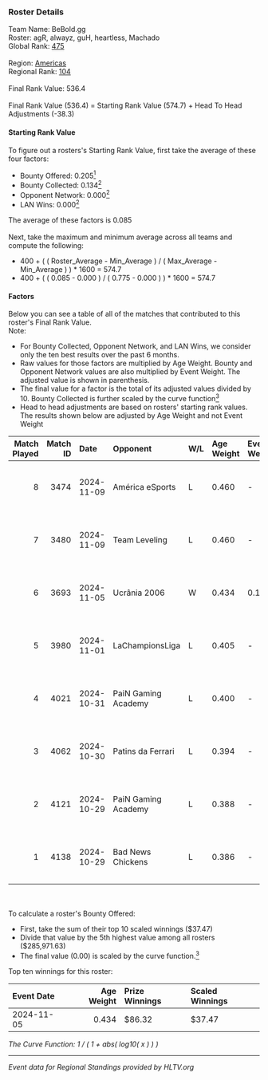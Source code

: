 ### Roster Details<br />
Team Name: BeBold.gg<br />
Roster: agR, alwayz, guH, heartless, Machado<br />
Global Rank: [475](../../standings_global_2025_02_28.md)<br />
<br />
Region: [Americas]( ../../standings_americas_2025_02_28.md)<br />
Regional Rank: [104]( ../../standings_americas_2025_02_28.md)<br />
<br />
Final Rank Value:  536.4<br />
<br />
Final Rank Value (536.4) = Starting Rank Value (574.7) + Head To Head Adjustments (-38.3)<br />

#### Starting Rank Value<br />
To figure out a rosters's Starting Rank Value, first take the average of these four factors:<br />
- Bounty Offered: 0.205[<sup>1</sup>](#table2)
- Bounty Collected: 0.134[<sup>2</sup>](#table1)
- Opponent Network: 0.000[<sup>2</sup>](#table1)
- LAN Wins: 0.000[<sup>2</sup>](#table1)

The average of these factors is 0.085<br />
<br />
Next, take the maximum and minimum average across all teams and compute the following:<br />
- 400 + ( ( Roster_Average - Min_Average ) / ( Max_Average - Min_Average ) ) * 1600 = 574.7
- 400 + ( ( 0.085 - 0.000 ) / ( 0.775 - 0.000 ) ) * 1600 = 574.7


#### Factors<br />
Below you can see a table of all of the matches that contributed to this roster's Final Rank Value.<br />
Note:<br />

- For Bounty Collected, Opponent Network, and LAN Wins, we consider only the ten best results over the past 6 months.
- Raw values for those factors are multiplied by Age Weight. Bounty and Opponent Network values are also multiplied by Event Weight. The adjusted value is shown in parenthesis.
- The final value for a factor is the total of its adjusted values divided by 10. Bounty Collected is further scaled by the curve function[<sup>3</sup>](#curveFunction)
- Head to head adjustments are based on rosters' starting rank values. The results shown below are adjusted by Age Weight and not Event Weight
<span id="table1"></span><br />


| Match Played | Match ID | Date       | Opponent            | W/L | Age Weight | Event Weight | Bounty Collected | Opponent Network | LAN Wins  | H2H Adj. | Roster                               |
| -: | -: | :- | :- | :- | :- | :- | :- | :- | :- | -: | :- |
|            8 |     3474 | 2024-11-09 | América eSports     | L   | 0.460      | -            | -                | -                | -         |    -6.56 | agR, alwayz, guH, heartless, Machado |
|            7 |     3480 | 2024-11-09 | Team Leveling       | L   | 0.460      | -            | -                | -                | -         |    -8.24 | agR, alwayz, guH, heartless, Machado |
|            6 |     3693 | 2024-11-05 | Ucrânia 2006        | W   | 0.434      | 0.143        | 0.000 (0.000)    | 0.000 (0.000)    | 0 (0.000) |     5.88 | agR, alwayz, guH, Machado, vhs       |
|            5 |     3980 | 2024-11-01 | LaChampionsLiga     | L   | 0.405      | -            | -                | -                | -         |    -4.17 | agR, alwayz, guH, Machado, vhs       |
|            4 |     4021 | 2024-10-31 | PaiN Gaming Academy | L   | 0.400      | -            | -                | -                | -         |    -7.00 | agR, alwayz, guH, Machado, vhs       |
|            3 |     4062 | 2024-10-30 | Patins da Ferrari   | L   | 0.394      | -            | -                | -                | -         |    -6.92 | agR, alwayz, guH, Machado, vhs       |
|            2 |     4121 | 2024-10-29 | PaiN Gaming Academy | L   | 0.388      | -            | -                | -                | -         |    -7.14 | agR, alwayz, guH, Machado, vhs       |
|            1 |     4138 | 2024-10-29 | Bad News Chickens   | L   | 0.386      | -            | -                | -                | -         |    -4.10 | agR, alwayz, guH, Machado, vhs       |

<br />
<span id="table2"></span><br />
To calculate a roster's Bounty Offered:<br />

- First, take the sum of their top 10 scaled winnings ($37.47)
- Divide that value by the 5th highest value among all rosters ($285,971.63)
- The final value (0.00) is scaled by the curve function.[<sup>3</sup>](#curveFunction)

Top ten winnings for this roster:<br />

| Event Date | Age Weight | Prize Winnings | Scaled Winnings |
| :- | -: | :- | :- |
| 2024-11-05 |      0.434 | $86.32         | $37.47          |


<span id="curveFunction"></span>_The Curve Function: 1 / ( 1 + abs( log10( x ) ) )_<br />

---
_Event data for Regional Standings provided by HLTV.org_<br />
